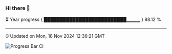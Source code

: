 ### Hi there 👋

⏳ Year progress { ██████████████████████████▁▁▁▁ } 88.12 %

---

⏰ Updated on Mon, 18 Nov 2024 12:36:21 GMT

![Progress Bar CI](https://github.com/liununu/liununu/workflows/Progress%20Bar%20CI/badge.svg)
